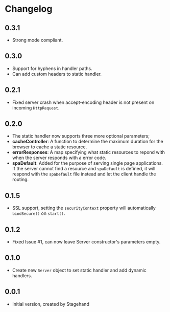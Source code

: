 # Changelog

## 0.3.1

- Strong mode compliant. 

## 0.3.0

- Support for hyphens in handler paths.
- Can add custom headers to static handler.

## 0.2.1

- Fixed server crash when accept-encoding header is not present on incoming `HttpRequest`.

## 0.2.0

- The static handler now supports three more optional parameters;
- **cacheController**: A function to determine the maximum duration for the browser to cache a static resource.
- **errorResponses**: A map specifying what static resources to repond with when the server responds with a error code.
- **spaDefault**: Added for the purpose of serving single page applications. If the server cannot find a resource and `spaDefault` is defined, it will respond with the `spaDefault` file instead and let the client handle the routing.

## 0.1.5

- SSL support, setting the `securityContext` property will automatically `bindSecure()` on `start()`.

## 0.1.2

- Fixed Issue #1, can now leave Server constructor's parameters empty.

## 0.1.0

- Create new `Server` object to set static handler and add dynamic handlers.

## 0.0.1

- Initial version, created by Stagehand
